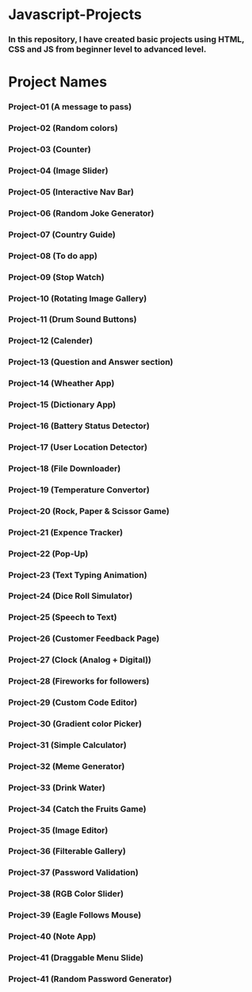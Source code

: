 # Javascript-Projects

### In this repository, I have created basic projects using HTML, CSS and JS from beginner level to advanced level.

<h1>Project Names</h1>

<h3>Project-01 (A message to pass)</h3>
<h3>Project-02 (Random colors)</h3>
<h3>Project-03 (Counter)</h3>
<h3>Project-04 (Image Slider)</h3>
<h3>Project-05 (Interactive Nav Bar)</h3>
<h3>Project-06 (Random Joke Generator)</h3>
<h3>Project-07 (Country Guide)</h3>
<h3>Project-08 (To do app)</h3>
<h3>Project-09 (Stop Watch)</h3>
<h3>Project-10 (Rotating Image Gallery)</h3>
<h3>Project-11 (Drum Sound Buttons)</h3>
<h3>Project-12 (Calender)</h3>
<h3>Project-13 (Question and Answer section)</h3>
<h3>Project-14 (Wheather App)</h3>
<h3>Project-15 (Dictionary App)</h3>
<h3>Project-16 (Battery Status Detector)</h3>
<h3>Project-17 (User Location Detector)</h3>
<h3>Project-18 (File Downloader)</h3>
<h3>Project-19 (Temperature Convertor)</h3>
<h3>Project-20 (Rock, Paper & Scissor Game)</h3>
<h3>Project-21 (Expence Tracker)</h3>
<h3>Project-22 (Pop-Up)</h3>
<h3>Project-23 (Text Typing Animation)</h3>
<h3>Project-24 (Dice Roll Simulator)</h3>
<h3>Project-25 (Speech to Text)</h3>
<h3>Project-26 (Customer Feedback Page)</h3>
<h3>Project-27 (Clock (Analog + Digital))</h3>
<h3>Project-28 (Fireworks for followers)</h3>
<h3>Project-29 (Custom Code Editor)</h3>
<h3>Project-30 (Gradient color Picker)</h3>
<h3>Project-31 (Simple Calculator)</h3>
<h3>Project-32 (Meme Generator)</h3>
<h3>Project-33 (Drink Water)</h3>
<h3>Project-34 (Catch the Fruits Game)</h3>
<h3>Project-35 (Image Editor)</h3>
<h3>Project-36 (Filterable Gallery)</h3>
<h3>Project-37 (Password Validation)</h3>
<h3>Project-38 (RGB Color Slider)</h3>
<h3>Project-39 (Eagle Follows Mouse)</h3>               
<h3>Project-40 (Note App)</h3>
<h3>Project-41 (Draggable Menu Slide)</h3>
<h3>Project-41 (Random Password Generator)</h3>
